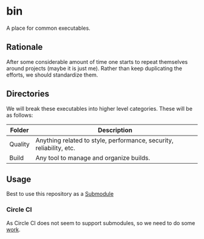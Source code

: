 # bin

A place for common executables.

## Rationale

After some considerable amount of time one starts to repeat themselves around projects (maybe it is just me). Rather than keep duplicating the efforts, we should standardize them.

## Directories

We will break these executables into higher level categories. These will be as follows:

| Folder  | Description                                                         |
|---------|---------------------------------------------------------------------|
| Quality | Anything related to style, performance, security, reliability, etc. |
| Build   | Any tool to manage and organize builds.                             |

## Usage

Best to use this repository as a [Submodule](https://git-scm.com/book/en/v2/Git-Tools-Submodules)

### Circle CI

As Circle CI does not seem to support submodules, so we need to do some [work](https://circleci.com/docs/configuration-reference/#checkout).

